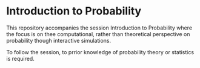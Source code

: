 # Introduction to Probability 

This repository accompanies the session Introduction to Probability where the focus is on thee computational, rather than theoretical perspective 
on probability though interactive simulations.

To follow the session, to prrior knowledge of probability theory or statistics is required.

